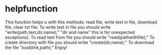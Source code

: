 # helpfunction
This function helps u with this methods: read file, write text in file, download file, clear txt file;
To write text in file you should write "write(path,text,dir,name);"
"dir and name" this is for unexpected exceptions).
To read text from file you should write "read(pathwithfile);"
To create directory with file you should write "create(dir,name);"
To download the file "load(link,path);"
Enjoy!
